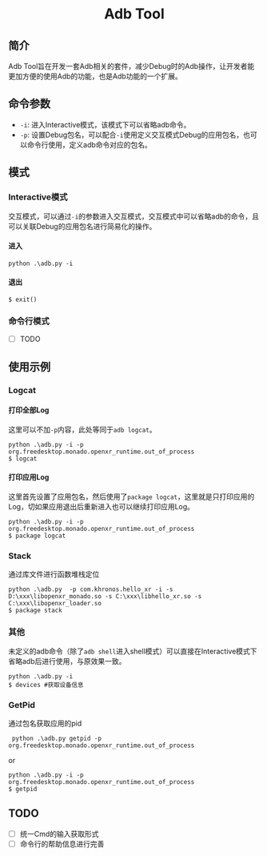 <center>
    <h1>
        Adb Tool
    </h1>
</center>

## 简介

Adb Tool旨在开发一套Adb相关的套件，减少Debug时的Adb操作，让开发者能更加方便的使用Adb的功能，也是Adb功能的一个扩展。

## 命令参数

* `-i`: 进入Interactive模式，该模式下可以省略adb命令。
* `-p`: 设置Debug包名，可以配合`-i`使用定义交互模式Debug的应用包名，也可以命令行使用，定义adb命令对应的包名。

## 模式

### Interactive模式

交互模式，可以通过`-i`的参数进入交互模式，交互模式中可以省略adb的命令，且可以关联Debug的应用包名进行简易化的操作。

#### 进入

```shell
python .\adb.py -i
```

#### 退出

```shell
$ exit()
```

### 命令行模式

* [ ] TODO

## 使用示例

### Logcat

#### 打印全部Log

这里可以不加`-p`内容，此处等同于`adb logcat`。

```shell
python .\adb.py -i -p org.freedesktop.monado.openxr_runtime.out_of_process
$ logcat
```

#### 打印应用Log

这里首先设置了应用包名，然后使用了`package logcat`，这里就是只打印应用的Log，切如果应用退出后重新进入也可以继续打印应用Log。

```shell
python .\adb.py -i -p org.freedesktop.monado.openxr_runtime.out_of_process
$ package logcat
```

### Stack

通过库文件进行函数堆栈定位

```shell
python .\adb.py  -p com.khronos.hello_xr -i -s D:\xxx\libopenxr_monado.so -s C:\xxx\libhello_xr.so -s C:\xxx\libopenxr_loader.so
$ package stack
```

### 其他

未定义的adb命令（除了`adb shell`进入shell模式）可以直接在Interactive模式下省略adb后进行使用，与原效果一致。

```shell
python .\adb.py -i
$ devices #获取设备信息
```

### GetPid

通过包名获取应用的pid

```shell
 python .\adb.py getpid -p org.freedesktop.monado.openxr_runtime.out_of_process
```

or

```shell
python .\adb.py -i -p org.freedesktop.monado.openxr_runtime.out_of_process
$ getpid
```

## TODO

* [ ] 统一Cmd的输入获取形式
* [ ] 命令行的帮助信息进行完善